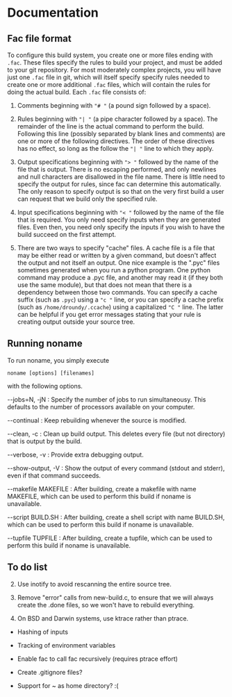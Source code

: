 # Documentation

## Fac file format

To configure this build system, you create one or more files ending
with `.fac`.  These files specify the rules to build your project,
and must be added to your git repository.  For most moderately complex
projects, you will have just one `.fac` file in git, which will
itself specify specify rules needed to create one or more additional
`.fac` files, which will contain the rules for doing the actual
build.  Each `.fac` file consists of:

1. Comments beginning with `"# "` (a pound sign followed by a space).

2. Rules beginning with `"| "` (a pipe character followed by a
   space).  The remainder of the line is the actual command to perform
   the build.  Following this line (possibly separated by blank lines
   and comments) are one or more of the following directives.  The
   order of these directives has no effect, so long as the follow the
   `"| "` line to which they apply.

3. Output specifications beginning with `"> "` followed by the name of
   the file that is output.  There is no escaping performed, and only
   newlines and null characters are disallowed in the file name.
   There is little need to specify the output for rules, since fac
   can determine this automatically.  The only reason to specify
   output is so that on the very first build a user can request that
   we build only the specified rule.

4. Input specifications beginning with `"< "` followed by the name of
   the file that is required.  You only need specify inputs when they
   are generated files.  Even then, you need only specify the inputs
   if you wish to have the build succeed on the first attempt.

5. There are two ways to specify "cache" files.  A cache file is a
   file that may be either read or written by a given command, but
   doesn't affect the output and not itself an output.  One nice
   example is the ".pyc" files sometimes generated when you run a
   python program.  One python command may produce a .pyc file, and
   another may read it (if they both use the same module), but that
   does not mean that there is a dependency between those two
   commands.  You can specify a cache suffix (such as `.pyc`) using a
   `"c "` line, or you can specify a cache prefix (such as
   `/home/droundy/.ccache`) using a capitalized `"C "` line.  The
   latter can be helpful if you get error messages stating that your
   rule is creating output outside your source tree.

## Running noname

To run noname, you simply execute

    noname [options] [filenames]

with the following options.

--jobs=N, -jN
: Specify the number of jobs to run simultaneousy.  This defaults to
  the number of processors available on your computer.

--continual
: Keep rebuilding whenever the source is modified.

--clean, -c
: Clean up build output.  This deletes every file (but not directory)
  that is output by the build.

--verbose, -v
: Provide extra debugging output.

--show-output, -V
: Show the output of every command (stdout and stderr), even if that
  command succeeds.

--makefile MAKEFILE
: After building, create a makefile with name MAKEFILE, which can be
  used to perform this build if noname is unavailable.

--script BUILD.SH
: After building, create a shell script with name BUILD.SH, which can
  be used to perform this build if noname is unavailable.

--tupfile TUPFILE
: After building, create a tupfile, which can be used to perform this
  build if noname is unavailable.

## To do list

2. Use inotify to avoid rescanning the entire source tree.

3. Remove "error" calls from new-build.c, to ensure that we will
   always create the .done files, so we won't have to rebuild
   everything.

5. On BSD and Darwin systems, use ktrace rather than ptrace.

- Hashing of inputs
- Tracking of environment variables

- Enable fac to call fac recursively (requires ptrace effort)

- Create .gitignore files?

- Support for ~ as home directory? :(
